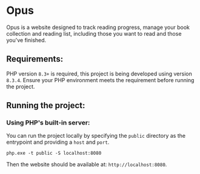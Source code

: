 # Opus
Opus is a website designed to track reading progress, manage your book collection and reading list, including those you want to read and those you've finished.

## Requirements:
PHP version `8.3+` is required, this project is being developed using version `8.3.4`. Ensure your PHP environment meets the requirement before running the project.

## Running the project:
### Using PHP's built-in server:
You can run the project locally by specifying the `public` directory as the entrypoint and providing a `host` and `port`.
```commandline
php.exe -t public -S localhost:8080
```
Then the website should be available at: `http://localhost:8080`.
